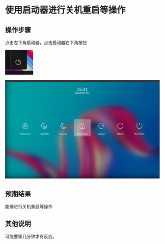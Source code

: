 # 使用启动器进行关机重启等操作

## 操作步骤
点击左下角启动器，点击启动器右下角按钮

![使用启动进行关机重启等操作-1](./img/使用启动进行关机重启等操作-1.png)

![使用启动进行关机重启等操作-2](./img/使用启动进行关机重启等操作-2.png)

## 预期结果
能够进行关机重启等操作

## 其他说明

可能要等几分钟才有反应。

